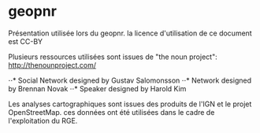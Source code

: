 geopnr
======

Présentation utilisée lors du geopnr.
la licence d'utilisation de ce document est CC-BY

Plusieurs ressources utilisées sont issues de "the noun project": 
http://thenounproject.com/

⋅⋅* Social Network designed by Gustav Salomonsson
⋅⋅* Network designed by Brennan Novak
⋅⋅* Speaker designed by Harold Kim


Les analyses cartographiques sont issues des produits de l'IGN et le projet OpenStreetMap.
ces données ont été utilisées dans le cadre de l'exploitation du RGE. 




